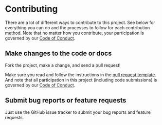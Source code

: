# Contributing

There are a lot of different ways to contribute to this project. See below for
everything you can do and the processes to follow for each contribution method.
Note that no matter how you contribute, your participation is governed by our
[Code of Conduct](CODE_OF_CONDUCT.md).

## Make changes to the code or docs

Fork the project, make a change, and send a pull request!

Make sure you read and follow the instructions in the [pull request template](PULL_REQUEST_TEMPLATE.md). And note
that all participation in this project (including code submissions) is
governed by our [Code of Conduct](CODE_OF_CONDUCT.md).

## Submit bug reports or feature requests

Just use the GitHub issue tracker to submit your bug reports and feature
requests.
